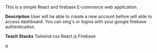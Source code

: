 This is a simple React and  firebase E-commerce web application. 

**Description**
 User will be able to create a new account before will able to access dashboard.
 You can sing's  or logins with your google firebase authentication.

 **Teach Stacks**
 Tailwind css 
 React js 
 Firebase

q
